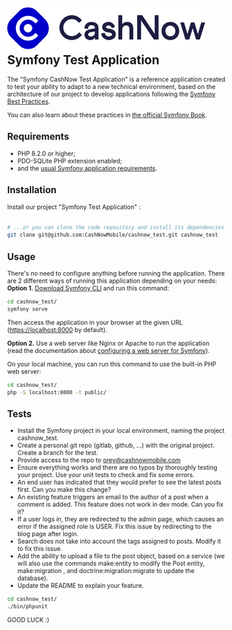 ![img.png](img.png) <br>Symfony Test Application
========================

The "Symfony CashNow Test Application" is a reference application created to test your
ability to adapt to a new technical environment, based on the architecture of our project
to develop applications following the [Symfony Best Practices][1].

You can also learn about these practices in [the official Symfony Book][5].

Requirements
------------

  * PHP 8.2.0 or higher;
  * PDO-SQLite PHP extension enabled;
  * and the [usual Symfony application requirements][2].

Installation
------------

Install our project "Symfony Test Application"  :


```bash

# ...or you can clone the code repository and install its dependencies
git clone git@github.com:CashNowMobile/cashnow_test.git cashnow_test
```

Usage
-----

There's no need to configure anything before running the application. There are
2 different ways of running this application depending on your needs:
**Option 1.** [Download Symfony CLI][4] and run this command:
```bash
cd cashnow_test/
symfony serve


```

Then access the application in your browser at the given URL (<https://localhost:8000> by default).

**Option 2.** Use a web server like Nginx or Apache to run the application
(read the documentation about [configuring a web server for Symfony][3]).

On your local machine, you can run this command to use the built-in PHP web server:

```bash
cd cashnow_test/
php -S localhost:8000 -t public/
```

Tests
-----

* Install the Symfony project in your local environment, naming the project cashnow_test.
* Create a personal git repo (gitlab, github, ...) with the original project. Create a branch for the test.
* Provide access to the repo to orey@cashnowmobile.com
* Ensure everything works and there are no typos by thoroughly testing your project. Use your unit tests to check and fix some errors.
* An end user has indicated that they would prefer to see the latest posts first. Can you make this change?
* An existing feature triggers an email to the author of a post when a comment is added. This feature does not work in dev mode. Can you fix it?
* If a user logs in, they are redirected to the admin page, which causes an error if the assigned role is USER. Fix this issue by redirecting to the blog page after login.
* Search does not take into account the tags assigned to posts. Modify it to fix this issue.
* Add the ability to upload a file to the post object, based on a service (we will also use the commands make:entity to modify the Post entity, make:migration , and doctrine:migration:migrate
  to update the database).
* Update the README to explain your feature.

```bash
cd cashnow_test/
./bin/phpunit
```

GOOD LUCK :)

[1]: https://symfony.com/doc/current/best_practices.html
[2]: https://symfony.com/doc/current/setup.html#technical-requirements
[3]: https://symfony.com/doc/current/setup/web_server_configuration.html
[4]: https://symfony.com/download
[5]: https://symfony.com/book
[6]: https://getcomposer.org/
